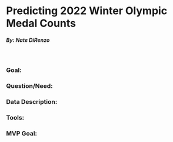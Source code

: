 # Predicting 2022 Winter Olympic Medal Counts #
##### By: Nate DiRenzo
<br></b>
### Goal:
### Question/Need:
### Data Description:
### Tools:
### MVP Goal:
